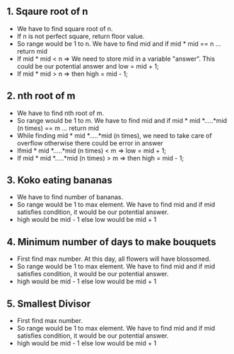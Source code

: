 ##
## 1. Sqaure root of n

- We have to find square root of n.
- If n is not perfect square, return floor value.
- So range would be 1 to n. We have to find mid and if mid * mid == n ... return mid
- If mid * mid < n => We need to store mid in a variable "answer". This could be our potential answer and low = mid + 1;
- If mid * mid > n => then high = mid - 1;



##
## 2. nth root of m

- We have to find nth root of m.
- So range would be 1 to m. We have to find mid and if mid * mid *.....*mid (n times) == m ... return mid
- While finding mid * mid *.....*mid (n times), we need to take care of overflow otherwise there could be error in answer
- Ifmid * mid *.....*mid (n times) < m => low = mid + 1;
- If mid * mid *.....*mid (n times) > m => then high = mid - 1;


##
## 3. Koko eating bananas

- We have to find number of bananas.
- So range would be 1 to max element. We have to find mid and if mid satisfies condition, it would be our potential answer.
- high would be mid - 1 else low would be mid + 1


##
## 4. Minimum number of days to make bouquets

- First find max number. At this day, all flowers will have blossomed.
- So range would be 1 to max element. We have to find mid and if mid satisfies condition, it would be our potential answer.
- high would be mid - 1 else low would be mid + 1



##
## 5. Smallest Divisor

- First find max number. 
- So range would be 1 to max element. We have to find mid and if mid satisfies condition, it would be our potential answer.
- high would be mid - 1 else low would be mid + 1

